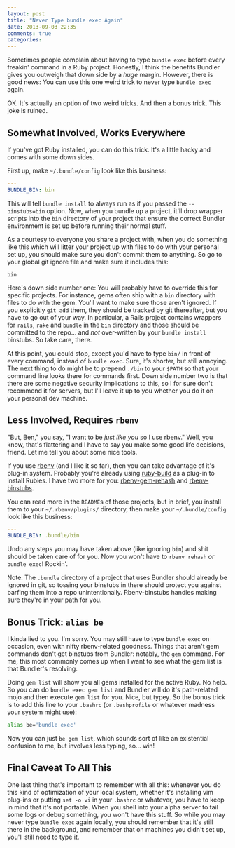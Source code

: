 ```yaml
---
layout: post
title: "Never Type bundle exec Again"
date: 2013-09-03 22:35
comments: true
categories: 
---
```

Sometimes people complain about having to type `bundle exec` before every
freakin' command in a Ruby project. Honestly, I think the benefits Bundler gives
you outweigh that down side by a *huge* margin. However, there is good news: You
can use this one weird trick to never type `bundle exec` again.

OK. It's actually an option of two weird tricks. And then a bonus trick. This
joke is ruined.


## Somewhat Involved, Works Everywhere

If you've got Ruby installed, you can do this trick. It's a little hacky and
comes with some down sides.

First up, make `~/.bundle/config` look like this business:

``` yaml ~/.bundle/config
---
BUNDLE_BIN: bin
```

This will tell `bundle install` to always run as if you passed the
`--binstubs=bin` option. Now, when you bundle up a project, it'll drop wrapper
scripts into the `bin` directory of your project that ensure the correct Bundler
environment is set up before running their normal stuff.

As a courtesy to everyone you share a project with, when you do something like
this which will litter your project up with files to do with your personal set
up, you should make sure you don't commit them to anything. So go to your global
git ignore file and make sure it includes this:

``` text ~/.gitignore
bin
```

Here's down side number one: You will probably have to override this for specific
projects. For instance, gems often ship with a `bin` directory with files to do
with the gem. You'll want to make sure those aren't ignored. If you explicitly
`git add` them, they should be tracked by git thereafter, but you have to go out
of your way. In particular, a Rails project contains wrappers for `rails`,
`rake` and `bundle` in the `bin` directory and those should be committed to the
repo... and *not* over-written by your `bundle install` binstubs. So take care,
there.

At this point, you could stop, except you'd have to type `bin/` in front of
every command, instead of `bundle exec`. Sure, it's shorter, but still annoying.
The next thing to do might be to prepend `./bin` to your `$PATH` so that your
command line looks there for commands first. Down side number two is that there
are some negative security implications to this, so I for sure don't recommend
it for servers, but I'll leave it up to you whether you do it on your personal
dev machine.

## Less Involved, Requires `rbenv`

"But, Ben," you say, "I want to be *just like you* so I use rbenv." Well, you
know, that's flattering and I have to say you make some good life decisions,
friend. Let me tell you about some nice tools.

If you use [rbenv](https://github.com/sstephenson/rbenv) (and I like it so
far), then you can take advantage of it's plug-in system. Probably you're
already using [ruby-build](https://github.com/sstephenson/ruby-build) as a
plug-in to install Rubies. I have two more for you:
[rbenv-gem-rehash](https://github.com/sstephenson/rbenv-gem-rehash) and
[rbenv-binstubs](https://github.com/ianheggie/rbenv-binstubs).

You can read more in the `README`s of those projects, but in brief, you install
them to your `~/.rbenv/plugins/` directory, then make your `~/.bundle/config`
look like this business:

``` yaml ~/.bundle/config
---
BUNDLE_BIN: .bundle/bin
```

Undo any steps you may have taken above (like ignoring `bin`) and shit should be
taken care of for you. Now you won't have to `rbenv rehash` *or* `bundle exec`!
Rockin'.

Note: The `.bundle` directory of a project that uses Bundler should already be
ignored in git, so tossing your binstubs in there should protect you against
barfing them into a repo unintentionally. Rbenv-binstubs handles making sure
they're in your path for you.

## Bonus Trick: `alias be`

I kinda lied to you. I'm sorry. You may still have to type `bundle exec` on
occasion, even with nifty rbenv-related goodness. Things that aren't gem
commands don't get binstubs from Bundler: notably, the `gem` command. For me,
this most commonly comes up when I want to see what the gem list is that
Bundler's resolving.

Doing `gem list` will show you all gems installed for the active Ruby. No help.
So you can do `bundle exec gem list` and Bundler will do it's path-related mojo
and then execute `gem list` for you. Nice, but typey. So the bonus trick is to
add this line to your `.bashrc` (or `.bashprofile` or whatever madness your
system might use):

``` bash ~/.bashrc
alias be='bundle exec'
```

Now you can just `be gem list`, which sounds sort of like an existential
confusion to me, but involves less typing, so... win!

## Final Caveat To All This

One last thing that's important to remember with all this: whenever you do this
kind of optimization of your local system, whether it's installing vim plug-ins
or putting `set -o vi` in your `.bashrc` or whatever, you have to keep in mind
that it's not portable. When you shell into your alpha server to tail some logs
or debug something, you won't have this stuff. So while you may never type
`bundle exec` again locally, you should remember that it's still there in the
background, and remember that on machines you didn't set up, you'll still need
to type it.
